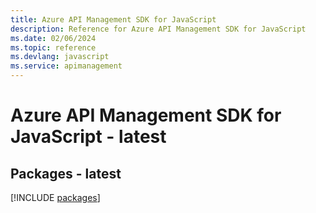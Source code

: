 ```yaml
---
title: Azure API Management SDK for JavaScript
description: Reference for Azure API Management SDK for JavaScript
ms.date: 02/06/2024
ms.topic: reference
ms.devlang: javascript
ms.service: apimanagement
---
```

# Azure API Management SDK for JavaScript - latest
## Packages - latest
[!INCLUDE [packages](api-management-index.md)]